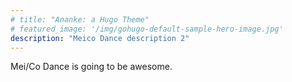 ```yaml
---
# title: "Ananke: a Hugo Theme"
# featured_image: '/img/gohugo-default-sample-hero-image.jpg'
description: "Meico Dance description 2"
---
```

Mei/Co Dance is going to be awesome.

